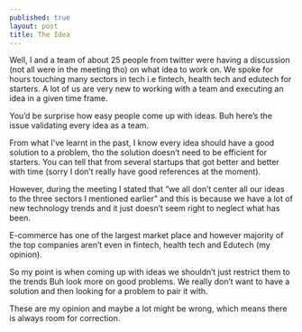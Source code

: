 ```yaml
---
published: true
layout: post
title: The Idea
---
```

Well, I and a team of about 25 people from twitter were having a discussion (not all were in the meeting tho) on what idea to work on. We spoke for hours touching many sectors in tech i.e fintech, health tech and edutech for starters.
A lot of us are very new to working with a team and executing an idea in a given time frame. 

You’d be surprise how easy people come up with ideas. Buh here’s the issue validating every idea as a team. 

From what I’ve learnt in the past, I know every idea should have a good solution to a problem, tho the solution doesn’t need to be efficient for starters. You can tell that from several startups that got better and better with time (sorry I don’t really have good references at the moment).

However, during the meeting I stated that “we all don’t center all our ideas to the three sectors I mentioned earlier” and this is because we have a lot of new technology trends and it just doesn’t seem right to neglect what has been. 

E-commerce has one of the largest market place and however majority of the top companies aren’t even in fintech, health tech and Edutech (my opinion).

So my point is when coming up with ideas we shouldn’t just restrict them to the trends Buh look more on good problems. We really don’t want to have a solution and then looking for a problem to pair it with.

These are my opinion and maybe a lot might be wrong, which means there is always room for correction.

